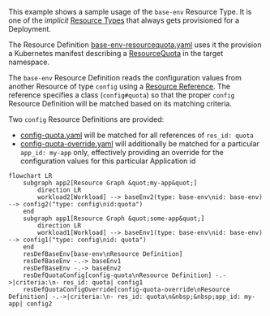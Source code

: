 This example shows a sample usage of the `base-env` Resource Type. It is one of the _implicit_ [Resource Types](https://developer.humanitec.com/platform-orchestrator/reference/resource-types/) that always gets provisioned for a Deployment.

The Resource Definition [base-env-resourcequota.yaml](./base-env-resourcequota.yaml) uses it the provision a Kubernetes manifest describing a [ResourceQuota](https://kubernetes.io/docs/concepts/policy/resource-quotas/) in the target namespace.

The `base-env` Resource Definition reads the configuration values from another Resource of type `config` using a [Resource Reference](https://developer.humanitec.com/platform-orchestrator/resources/resource-graph/#resource-references). The reference specifies a class (`config#quota`) so that the proper `config` Resource Definition will be matched based on its matching criteria.

Two `config` Resource Definitions are provided:

- [config-quota.yaml](config-quota.yaml) will be matched for all references of `res_id: quota`
- [config-quota-override.yaml](config-quota-override.yaml) will additionally be matched for a particular `app_id: my-app` only, effectively providing an override for the configuration values for this particular Application id

```mermaid
flowchart LR
    subgraph app2[Resource Graph &quot;my-app&quot;]
        direction LR
        workload2[Workload] --> baseEnv2(type: base-env\nid: base-env) --> config2("type: config\nid:quota")
    end
    subgraph app1[Resource Graph &quot;some-app&quot;]
        direction LR
        workload1[Workload] --> baseEnv1(type: base-env\nid: base-env) --> config1("type: config\nid: quota")
    end
    resDefBaseEnv[base-env\nResource Definition]
    resDefBaseEnv -.-> baseEnv1
    resDefBaseEnv -.-> baseEnv2
    resDefQuotaConfig[config-quota\nResource Definition] -.->|criteria:\n- res_id: quota| config1
    resDefQuotaConfigOverride[config-quota-override\nResource Definition] -.->|criteria:\n- res_id: quota\n&nbsp;&nbsp;app_id: my-app| config2
```
